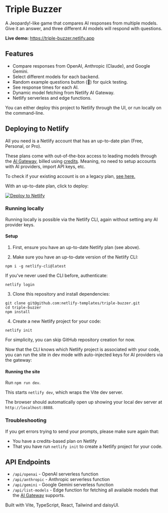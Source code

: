 # Triple Buzzer

A Jeopardy!-like game that compares AI responses from multiple models. Give it an answer, and three different AI models will respond with questions.

**Live demo:** <https://triple-buzzer.netlify.app>

## Features

- Compare responses from OpenAI, Anthropic (Claude), and Google Gemini.
- Select different models for each backend.
- Random example questions button (🎲) for quick testing.
- See response times for each AI.
- Dynamic model fetching from Netlify AI Gateway.
- Netlify serverless and edge functions.

You can either deploy this project to Netlify through the UI, or run locally on the command-line.

## Deploying to Netlify

All you need is a Netlify account that has an up-to-date plan (Free, Personal, or Pro). 

These plans come with out-of-the-box access to leading models through the [AI Gateway](https://docs.netlify.com/build/ai-gateway/overview/), billed using [credits](https://docs.netlify.com/manage/accounts-and-billing/billing/overview/#credit-based-plans). Meaning, no need to setup accounts with AI providers, import API keys, etc.

To check if your existing account is on a legacy plan, [see here.](https://docs.netlify.com/manage/accounts-and-billing/billing/billing-for-legacy-plans/billing-faq-for-legacy-plans/#do-i-have-a-legacy-plan)

With an up-to-date plan, click to deploy:

[![Deploy to Netlify](https://www.netlify.com/img/deploy/button.svg)](https://app.netlify.com/start/deploy?repository=https://github.com/netlify-templates/triple-buzzer)

### Running locally

Running locally is possible via the Netlify CLI, again without setting any AI provider keys.

#### Setup

1. First, ensure you have an up-to-date Netlify plan (see above). 

2. Make sure you have an up-to-date version of the Netlify CLI:

```
npm i -g netlify-cli@latest
```

If you've never used the CLI before, authenticate:

```
netlify login
```

3. Clone this repository and install dependencies:

```
git clone git@github.com:netlify-templates/triple-buzzer.git
cd triple-buzzer
npm install
```

4. Create a new Netlify project for your code:

```
netlify init
```

For simplicity, you can skip GitHub repository creation for now.

Now that the CLI knows which Netlify project is associated with your code, you can run the site in dev mode with auto-injected keys for AI providers via the gateway:

#### Running the site

Run `npm run dev`.

This starts `netlify dev`, which wraps the Vite dev server.

The browser should automatically open up showing your local dev server at `http://localhost:8888`.

### Troubleshooting

If you get errors trying to send your prompts, please make sure again that:
* You have a credits-based plan on Netlify
* That you have run `netlify init` to create a Netlify project for your code.

## API Endpoints

- `/api/openai` - OpenAI serverless function
- `/api/anthropic` - Anthropic serverless function
- `/api/gemini` - Google Gemini serverless function
- `/api/list-models` - Edge function for fetching all available models that the [AI Gateway](https://docs.netlify.com/build/ai-gateway/overview/) supports. 

Built with Vite, TypeScript, React, Tailwind and daisyUI.
